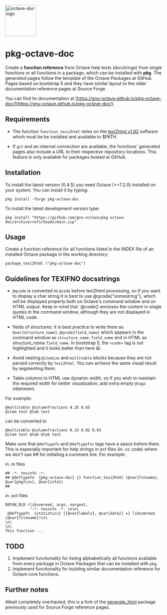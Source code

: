 <img alt="octave-doc logo" width="100"
     src="https://raw.githubusercontent.com/gnu-octave/pkg-octave-doc/main/doc/icon.png">

# pkg-octave-doc

Create a **function reference** from Octave help texts (docstrings)
from single functions or all functions in a package, which can be installed
with **pkg**. The generated pages follow the template of the Octave Packages at
GitHub Pages based on bootstrap 5 and they have similar layout to the older
documentation reference pages at Source Forge.

You can find its documentation at [https://gnu-octave.github.io/pkg-octave-doc/](https://gnu-octave.github.io/pkg-octave-doc/).

## Requirements

* The function `function_texi2html` relies on the
[texi2html v1.82](https://www.nongnu.org/texi2html/) software which must be
be installed and available to $PATH.

* If `git` and an internet connection are available, the functions' generated pages
also include a URL to their respective repository locations.  This feature is only
available for packages hosted at GitHub.


## Installation

To install the latest version (0.4.5) you need Octave (>=7.2.0) installed on your system. You can install it by typing:

```
pkg install -forge pkg-octave-doc
```

To install the latest development version type:

```
pkg install "https://github.com/gnu-octave/pkg-octave-doc/archive/refs/heads/main.zip"
```

## Usage

Create a function reference for all functions listed in the INDEX file of an
installed Octave package in the working directory:

```
package_texi2html ("pkg-octave-doc")
```

## Guidelines for TEXIFNO docsstrings


* `@qcode` is converted to `@code` before texi2html processing, so if you want to display a char string it is best to use @qcode{"somestring"}, which will be displayed properly both on Octave's command window and on HTML output. Keep in mind that `@code{} encloses the content in single quotes in the command window, although they are not displayed in HTML code.

* fields of structures: it is best practice to write them as `@var{structure_name}.@qcode{field_name}` which appears in the command window as `structure_name.field_name` and in HTML as <var>structure_name</var>.<code>field_name</code>. In bootstrap 5, the `<code>` tag is not highlighted and it looks better than here :smiley:.

* Avoid nesting `@itemize` and `multitable` blocks because they are not parsed correctly by `texi2html`. You can achieve the same visual result by segmenting them.

* Table columns in HTML use dynamic width, os if you wish to maintain the required width for better visualization, add extra empty `@tags` inbetween.

For example:
````
@multitable @columnfractions 0.35 0.65
@item text @tab text
````
can be converted to
````
@multitable @columnfractions 0.33 0.02 0.65
@item text @tab @tab text
````

Make sure that `@deftypefn` and `@deftypefnx` tags have a space before them.  This is especially important for help strings in oct files (in .cc code) where we don't use ## for initiating a comment line.
For example:

in .m files
````
## -*- texinfo -*-
## @deftypefn  {pkg-octave-doc} {} function_texi2html (@var{fcnname}, @var{pkgfcns}, @var{info})
##
````
in .oct files
````
DEFUN_DLD (libsvmread, args, nargout,
           "-*- texinfo -*- \n\n\
 @deftypefn  {statistics} {[@var{labels}, @var{data}] =} libsvmread (@var{filename})\n\
\n\
\n\
This function ...
````


## TODO

1. Implement functionality for listing alphabetically all functions available
from every package in Octave Packages that can be installed with `pkg`.
2. Implement functionality for building similar documentation reference for
Octave core functions.


## Further notes

Albeit completely overhauled, this is a fork of the
[generate_html](https://packages.octave.org/generate_html) package previously
used for Source Forge reference pages.
